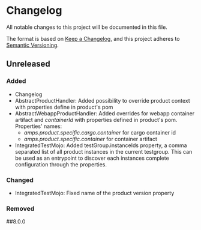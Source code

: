 # Changelog
All notable changes to this project will be documented in this file.

The format is based on [Keep a Changelog](https://keepachangelog.com/en/1.0.0/),
and this project adheres to [Semantic Versioning](https://semver.org/spec/v2.0.0.html).

## Unreleased

### Added 
- Changelog
- AbstractProductHandler: Added possibility to override product context with properties define in product's pom
- AbstractWebappProductHandler: Added overrides for webapp container artifact and _containerId_ with properties defined in product's pom. Properties' names:
    - _amps.product.specific.cargo.container_ for cargo container id
    - _amps.product.specific.container_ for container artifact
- IntegratedTestMojo: Added testGroup.instanceIds property, a comma separated list of all product instances in the current testgroup.
  This can be used as an entrypoint to discover each instances complete configuration through the properties.

### Changed

- IntegratedTestMojo: Fixed name of the product version property

### Removed

##8.0.0
